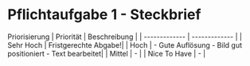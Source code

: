# Pflichtaufgabe 1 - Steckbrief

Priorisierung
| Priorität  | Beschreibung |
| ------------- | ------------- |
| Sehr Hoch  | Fristgerechte Abgabe!|
| Hoch  | - Gute Auflösung
          - Bild gut positioniert
          - Text bearbeitet|
| Mittel  |  -  |
| Nice To Have  |  -  |
